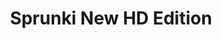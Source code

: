 ---
slug: sprunki-new-hd-edition
title: Sprunki New HD Edition
description: "Sprunki New HD Edition is an exciting online game. Play for free directly in your browser!"
icon: /images/popular_mods/Sprunki New HD Edition.png
url: https://wowtbc.net/sprunkin/sprunki-new-hd/index.html
previewImage: /images/popular_mods/Sprunki New HD Edition.png
type: popular mods

# SEO配置
seo:
  title: "Sprunki New HD Edition - Play Free Online Game | Fun Browser Games"
  description: "Sprunki New HD Edition - Play this fun online game for free in your browser. No download required!"
  ogImage: "/images/popular_mods/Sprunki New HD Edition.png"
  keywords: "sprunki-new-hd-edition, online game, browser game, free game, popular mods game, play online"

videoUrls:
  - https://www.youtube.com/embed/example1
  - https://www.youtube.com/embed/example2

whyPlay:
  title: "Why Play Sprunki New HD Edition?"
  items:
    - "Immersive Gameplay: Sprunki New HD Edition offers an engaging and immersive gaming experience that will keep you entertained for hours"
    - "Challenging Levels: Test your skills with increasingly difficult challenges and obstacles"
    - "Beautiful Graphics: Enjoy stunning visuals and smooth animations that bring the game world to life"
    - "Regular Updates: New content and features are added regularly to keep the game fresh and exciting"
    - "Free to Play: Experience all the fun without spending a penny"
    - "Community Features: Connect with other players, share strategies, and compete for high scores"
    - "Cross-Platform: Play on any device with a web browser, no downloads required"

features:
  title: "Key Features of Sprunki New HD Edition"
  image: "/images/popular_mods/Sprunki New HD Edition.png"
  items:
    - "Intuitive Controls: Easy to learn controls make Sprunki New HD Edition accessible for players of all skill levels"
    - "Multiple Game Modes: Enjoy various gameplay options that provide different challenges and experiences"
    - "Character Customization: Personalize your gaming experience with unique characters and items"
    - "Achievement System: Complete special tasks to earn rewards and recognition"
    - "Leaderboards: Compete with players worldwide and see who can achieve the highest scores"

characteristics:
  title: "Game Characteristics"
  image: "/images/popular_mods/Sprunki New HD Edition.png"
  items:
    - "Genre: Popular mods game with elements of strategy and skill"
    - "Difficulty: Suitable for both casual gamers and those seeking a challenge"
    - "Play Time: Quick sessions or extended gameplay, depending on your preference"
    - "Art Style: Vibrant and engaging visuals that enhance the gaming experience"
    - "Sound Design: Immersive audio that complements the gameplay perfectly"

info: "Sprunki New HD Edition is an exciting online game that offers players a unique and engaging gaming experience. With its intuitive controls, stunning visuals, and challenging gameplay, Sprunki New HD Edition provides hours of entertainment for players of all ages and skill levels. Whether you're looking for a quick gaming session during a break or an extended play session, Sprunki New HD Edition delivers an immersive experience that will keep you coming back for more. The game features multiple levels of increasing difficulty, ensuring that players are constantly challenged as they progress. With regular updates adding new content and features, Sprunki New HD Edition remains fresh and exciting, providing endless entertainment options for its growing community of players."

howToPlayIntro: "Welcome to Sprunki New HD Edition! This guide will walk you through the basics and help you master the game. Whether you're a beginner or looking to improve your skills, these tips and instructions will enhance your gaming experience."

howToPlaySteps:
  - title: "Getting Started"
    description: "Begin your Sprunki New HD Edition adventure by familiarizing yourself with the controls. Use your keyboard or mouse to navigate through the game interface. The tutorial will guide you through the basic mechanics and help you understand the objectives."
  - title: "Understanding the Objectives"
    description: "In Sprunki New HD Edition, your main goal is to progress through levels by completing specific objectives. Each level presents unique challenges that require different strategies and approaches."
  - title: "Mastering the Controls"
    description: "Practice using the controls to improve your precision and reaction time. Sprunki New HD Edition requires quick reflexes and strategic thinking to overcome obstacles and defeat opponents."
  - title: "Utilizing Power-ups"
    description: "Collect power-ups throughout the game to enhance your abilities and overcome difficult challenges. Each power-up offers unique advantages that can be crucial for success."
  - title: "Developing Strategies"
    description: "As you progress in Sprunki New HD Edition, develop effective strategies for different scenarios. Analyze patterns, anticipate challenges, and adapt your approach to maximize your performance."

faq:
  title: "Frequently Asked Questions about Sprunki New HD Edition"
  items:
    - question: "Is Sprunki New HD Edition free to play?"
      answer: "Yes, Sprunki New HD Edition is completely free to play directly in your web browser. No downloads or purchases are required to enjoy the full game experience."
    - question: "Can I play Sprunki New HD Edition on mobile devices?"
      answer: "Yes, Sprunki New HD Edition is optimized for both desktop and mobile play. You can enjoy the game on any device with a web browser and internet connection."
    - question: "Are there any in-game purchases?"
      answer: "While Sprunki New HD Edition is free to play, there may be optional in-game purchases available for cosmetic items or additional features that don't affect core gameplay."
    - question: "How often is Sprunki New HD Edition updated?"
      answer: "The developers regularly update Sprunki New HD Edition with new content, features, and improvements based on player feedback and game performance."
    - question: "Can I play Sprunki New HD Edition offline?"
      answer: "Currently, Sprunki New HD Edition requires an internet connection to play as it's a browser-based online game."
    - question: "Is Sprunki New HD Edition suitable for children?"
      answer: "Yes, Sprunki New HD Edition is designed to be family-friendly and suitable for players of all ages."
    - question: "How do I report bugs or issues?"
      answer: "If you encounter any problems while playing Sprunki New HD Edition, you can report them through the game's support page or contact the developers directly through their website."
    - question: "Still Have Questions?"
      answer: "If you have additional questions about Sprunki New HD Edition that aren't covered in this FAQ, please visit our support center or contact our customer service team for assistance."
---